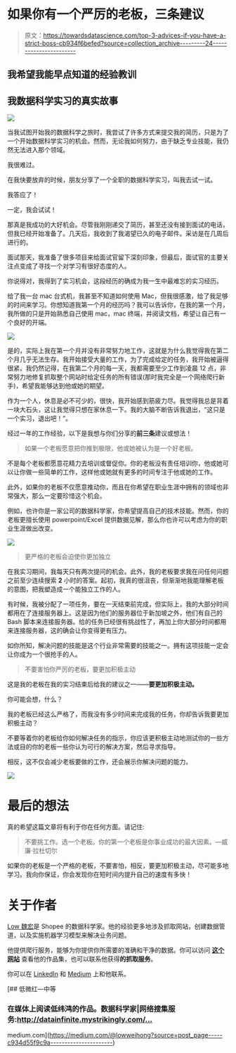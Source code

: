 # 如果你有一个严厉的老板，三条建议

> 原文：<https://towardsdatascience.com/top-3-advices-if-you-have-a-strict-boss-cb934f6befed?source=collection_archive---------24----------------------->

## 我希望我能早点知道的经验教训

## 我数据科学实习的真实故事

![](img/c8db2db972850d081d62fd8df388538c.png)

当我试图开始我的数据科学之旅时，我尝试了许多方式来提交我的简历，只是为了一个开始数据科学实习的机会。然而，无论我如何努力，由于缺乏专业技能，我仍然无法进入那个领域。

我很难过。

在我快要放弃的时候，朋友分享了一个全职的数据科学实习，叫我去试一试。

我答应了！

一定，我会试试！

那真是我成功的大好机会。尽管我刚刚递交了简历，甚至还没有接到面试的电话，但我已经开始准备了。几天后，我收到了我渴望已久的电子邮件。采访是在几周后进行的。

面试那天，我准备了很多项目来给面试官留下深刻印象，但最后，面试官的主要关注点变成了寻找一个对学习有很好态度的人。

你说得对，我得到了实习机会，这段经历的确成为我一生中最难忘的实习经历。

给了我一台 mac 台式机，我甚至不知道如何使用 Mac，但我很感激，给了我足够的时间来学习。你想知道我第一个月的经历吗？我可以告诉你，在我的第一个月，我所做的只是开始熟悉自己使用 mac，mac 终端，并阅读文档，希望让自己有一个良好的开端。

![](img/c99dde99ac85a51a153fe25647cfb2a5.png)

是的，实际上我在第一个月并没有非常努力地工作，这就是为什么我觉得我在第二个月几乎无法生存。我开始接受大量的工作，为了完成给定的任务，我开始被逼得很紧。我仍然记得，在我第二个月的每一天，我都需要至少工作到凌晨 12 点，非常努力地修复抓取整个网站时给定任务的所有错误(那时我完全是一个网络爬行新手)，希望我能够达到他或她的期望。

作为一个人，休息是必不可少的，很快，我开始感到筋疲力尽。我觉得我总是背着一块大石头，这让我觉得只想在家休息一下。我的大脑不断告诉我退出，“这只是一个实习，退出吧！”。

经过一年的工作经验，以下是我想与你们分享的**前三条**建议或想法！

> 如果一个老板愿意把你推到极限，他或她被认为是一个好老板。

不是每个老板都愿意花精力去培训或督促你。你的老板没有责任培训你，他或她可以让你做一些简单的工作，这样他或她就有更多的时间专注于他或她的工作。

此外，如果你的老板不仅愿意推动你，而且在你希望在职业生涯中拥有的领域也非常强大，那么一定要珍惜这个机会。

例如，也许你是一家公司的数据科学家，你希望提高自己的技术技能。然而，你的老板更擅长使用 powerpoint/Excel 提供数据见解，那么你也许可以考虑为你的职业生涯做出改变。

![](img/f0556a3bb632f8b5f2220efb83f78e81.png)

> 更严格的老板会迫使你更加独立

在我实习期间，我每天只有两次提问的机会。此外，我的老板要求我在问任何问题之前至少连续搜索 **2** 小时的答案。起初，我真的很沮丧，但渐渐地我能理解老板的意图，把我塑造成一个能独立工作的人。

有时候，我被分配了一项任务，要在一天结束前完成，但实际上，我的大部分时间都用在了连接服务器上。这是因为他们的服务器位于新加坡之外，他们有自己的 Bash 脚本来连接服务器。给的任务已经很有挑战性了，再加上你大部分时间都用来连接服务器，这的确会让你变得更有压力。

如你所知，解决问题的技能是这个行业非常需要的技能之一。拥有这项技能一定会让你成为一个很抢手的人。

> 不要害怕你严厉的老板，要更加积极主动

这是我的老板在我的实习结束后给我的建议之一——**要更加积极主动。**

你可能会想，什么？

我的老板已经这么严格了，而我没有多少时间来完成我的任务，你却告诉我要更加积极主动？

不要等着你的老板给你如何解决任务的指示，你应该更积极主动地测试你的一些方法或目的你的老板一些你认为可行的解决方案，然后寻求指导。

相反，这不仅会减少老板要做的工作，还会展示你解决问题的能力。

![](img/3100fc82eb4fe38f1e8ae9665f2f83f0.png)

# 最后的想法

真的希望这篇文章将有利于你在任何方面。请记住:

> 不要挑工作。选一个老板。你的第一个老板是你事业成功的最大因素。—威廉·拉杜切尔

如果你的老板是一个严格的老板，不要害怕，相反，要更加积极主动，尽可能多地学习。我向你保证，你会发现你在短时间内提升自己的速度有多快！

# 关于作者

[Low 魏宏](https://www.linkedin.com/in/lowweihong/?source=post_page---------------------------)是 Shopee 的数据科学家。他的经验更多地涉及抓取网站，创建数据管道，以及实施机器学习模型来解决业务问题。

他提供爬行服务，能够为你提供你所需要的准确和干净的数据。你可以访问 [**这个网站**](https://www.thedataknight.com/) 查看他的作品集，也可以联系他获得**的抓取服务**。

你可以在 [LinkedIn](https://www.linkedin.com/in/lowweihong/?source=post_page---------------------------) 和 [Medium](https://medium.com/@lowweihong?source=post_page---------------------------) 上和他联系。

[](https://medium.com/@lowweihong?source=post_page-----c934d55f9c9a----------------------) [## 低微红—中等

### 在媒体上阅读低纬鸿的作品。数据科学家|网络搜集服务:http://datainfinite.mystrikingly.com/…

medium.com](https://medium.com/@lowweihong?source=post_page-----c934d55f9c9a----------------------)